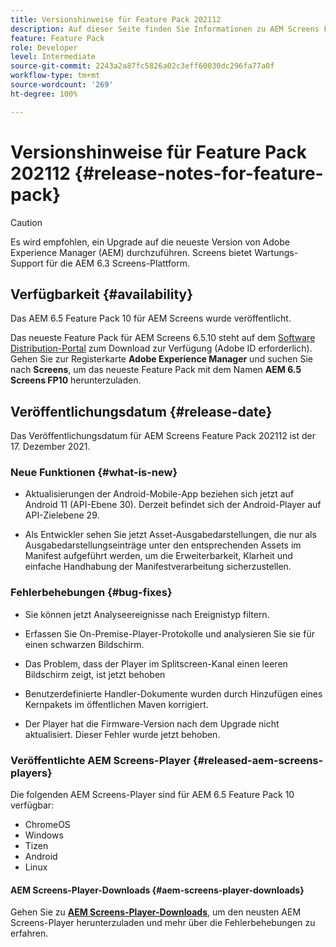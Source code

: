 ```yaml
---
title: Versionshinweise für Feature Pack 202112
description: Auf dieser Seite finden Sie Informationen zu AEM Screens Feature Pack 202112, das am 17. Dezember 2021 veröffentlicht wurde.
feature: Feature Pack
role: Developer
level: Intermediate
source-git-commit: 2243a2a87fc5826a02c3eff60030dc296fa77a0f
workflow-type: tm+mt
source-wordcount: '269'
ht-degree: 100%

---
```



# Versionshinweise für Feature Pack 202112 {#release-notes-for-feature-pack}

>[!CAUTION]
>Es wird empfohlen, ein Upgrade auf die neueste Version von Adobe Experience Manager (AEM) durchzuführen. Screens bietet Wartungs-Support für die AEM 6.3 Screens-Plattform.

## Verfügbarkeit {#availability}

Das AEM 6.5 Feature Pack 10 für AEM Screens wurde veröffentlicht.

Das neueste Feature Pack für AEM Screens 6.5.10 steht auf dem [Software Distribution-Portal](https://experience.adobe.com/#/downloads/content/software-distribution/en/aem.html) zum Download zur Verfügung (Adobe ID erforderlich). Gehen Sie zur Registerkarte **Adobe Experience Manager** und suchen Sie nach **Screens**, um das neueste Feature Pack mit dem Namen **AEM 6.5 Screens FP10** herunterzuladen.

## Veröffentlichungsdatum {#release-date}

Das Veröffentlichungsdatum für AEM Screens Feature Pack 202112 ist der 17. Dezember 2021.

### Neue Funktionen {#what-is-new}

* Aktualisierungen der Android-Mobile-App beziehen sich jetzt auf Android 11 (API-Ebene 30). Derzeit befindet sich der Android-Player auf API-Zielebene 29.

* Als Entwickler sehen Sie jetzt Asset-Ausgabedarstellungen, die nur als Ausgabedarstellungseinträge unter den entsprechenden Assets im Manifest aufgeführt werden, um die Erweiterbarkeit, Klarheit und einfache Handhabung der Manifestverarbeitung sicherzustellen.

### Fehlerbehebungen {#bug-fixes}

* Sie können jetzt Analyseereignisse nach Ereignistyp filtern.

* Erfassen Sie On-Premise-Player-Protokolle und analysieren Sie sie für einen schwarzen Bildschirm.

* Das Problem, dass der Player im Splitscreen-Kanal einen leeren Bildschirm zeigt, ist jetzt behoben

* Benutzerdefinierte Handler-Dokumente wurden durch Hinzufügen eines Kernpakets im öffentlichen Maven korrigiert.

* Der Player hat die Firmware-Version nach dem Upgrade nicht aktualisiert. Dieser Fehler wurde jetzt behoben.


### Veröffentlichte AEM Screens-Player {#released-aem-screens-players}

Die folgenden AEM Screens-Player sind für AEM 6.5 Feature Pack 10 verfügbar:

* ChromeOS
* Windows
* Tizen
* Android
* Linux

#### AEM Screens-Player-Downloads  {#aem-screens-player-downloads}

Gehen Sie zu **[AEM Screens-Player-Downloads](https://download.macromedia.com/screens/index.html)**, um den neusten AEM Screens-Player herunterzuladen und mehr über die Fehlerbehebungen zu erfahren.
